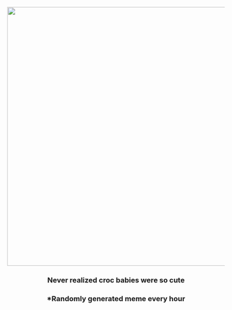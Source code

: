 <p align="center">
        <img src="https://i.redd.it/wzrlrttq1by81.gif" width="600" height="600">
        </p>
        <h3 align="center">Never realized croc babies were so cute</h3>
        <h3 align="center">*Randomly generated meme every hour</h3>
    